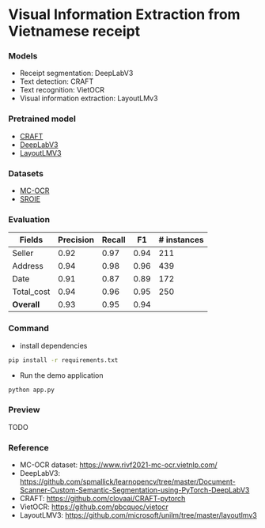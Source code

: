 # Visual Information Extraction from Vietnamese receipt

### Models

- Receipt segmentation: DeepLabV3
- Text detection: CRAFT
- Text recognition: VietOCR
- Visual information extraction: LayoutLMv3

### Pretrained model

- [CRAFT](https://github.com/clovaai/CRAFT-pytorch?tab=readme-ov-file#test-instruction-using-pretrained-model)
- [DeepLabV3](https://github.com/spmallick/learnopencv/blob/master/Document-Scanner-Custom-Semantic-Segmentation-using-PyTorch-DeepLabV3/README.md#dataset-and-trained-model-download-links)
- [LayoutLMV3](https://huggingface.co/tuanhazard104/layoutlmv3-finetune-mcocr)


### Datasets

- [MC-OCR](https://www.rivf2021-mc-ocr.vietnlp.com/)
- [SROIE](https://rrc.cvc.uab.es/?ch=13)

### Evaluation  

| Fields         | Precision | Recall | F1    | # instances |
| -------------- | --------- | ------ | ----- |-------------|
| Seller         | 0.92      | 0.97   | 0.94  | 211         |
| Address        | 0.94      | 0.98   | 0.96  | 439         |
| Date           | 0.91      | 0.87   | 0.89  | 172         |
| Total_cost     | 0.94      | 0.96   | 0.95  | 250         |
| **Overall**    | 0.93      | 0.95   | 0.94  |             |


### Command

- install dependencies

```bash
pip install -r requirements.txt
```

- Run the demo application

```bash
python app.py
```

### Preview

TODO


### Reference

- MC-OCR dataset: https://www.rivf2021-mc-ocr.vietnlp.com/
- DeepLabV3: https://github.com/spmallick/learnopencv/tree/master/Document-Scanner-Custom-Semantic-Segmentation-using-PyTorch-DeepLabV3
- CRAFT: https://github.com/clovaai/CRAFT-pytorch
- VietOCR: https://github.com/pbcquoc/vietocr
- LayoutLMV3: https://github.com/microsoft/unilm/tree/master/layoutlmv3